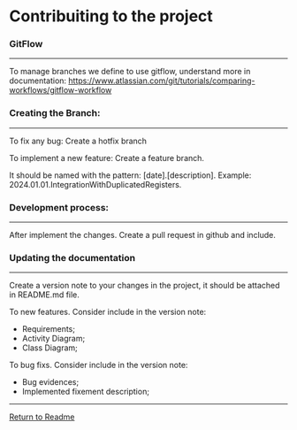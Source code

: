 # Contribuiting to the project


### GitFlow

---

To manage branches we define to use gitflow, understand more in documentation: https://www.atlassian.com/git/tutorials/comparing-workflows/gitflow-workflow

### Creating the Branch:

---

To fix any bug: Create a hotfix branch

To implement a new feature: Create a feature branch.

It should be named with the pattern: [date].[description]. Example: 2024.01.01.IntegrationWithDuplicatedRegisters.

### Development process:

---

After implement the changes. Create a pull request in github and include.


### Updating the documentation

---

Create a version note to your changes in the project, it should be attached in README.md file.

To new features. Consider include in the version note:

* Requirements;
* Activity Diagram;
* Class Diagram;

To bug fixs. Consider include in the version note:

* Bug evidences;
* Implemented fixement description;

---

[Return to Readme](..%2F..%2FREADME.md)